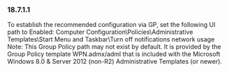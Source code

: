 
### 18.7.1.1  
To establish the recommended configuration via GP, set the following UI path to Enabled: 
Computer Configuration\Policies\Administrative Templates\Start Menu and 
Taskbar\Turn off notifications network usage 
Note: This Group Policy path may not exist by default. It is provided by the Group Policy 
template WPN.admx/adml that is included with the Microsoft Windows 8.0 & Server 2012 
(non-R2) Administrative Templates (or newer). 
